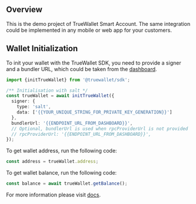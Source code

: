 ## Overview

This is the demo project of TrueWallet Smart Account. The same integration could be implemented in any mobile or web app for your customers.

## Wallet Initialization

To init your wallet with the TrueWallet SDK, you need to provide a signer and a bundler URL, which could be taken from the <a href="https://dashboard.true-wallet.io/" target="_blank">dashboard</a>.

```typescript
import {initTrueWallet} from '@truewallet/sdk';

/** Initialisation with salt */
const trueWallet = await initTrueWallet({
  signer: {
    type: 'salt',
    data: ['{{YOUR_UNIQUE_STRING_FOR_PRIVATE_KEY_GENERATION}}']
  },
  bundlerUrl: '{{ENDPOINT_URL_FROM_DASHBOARD}}',
  // Optional, bundlerUrl is used when rpcProviderUrl is not provided
  // rpcProviderUrl: '{{ENDPOINT_URL_FROM_DASHBOARD}}',
});
```

To get wallet address, run the following code:

```typescript
const address = trueWallet.address;
```

To get wallet balance, run the following code:

```typescript
const balance = await trueWallet.getBalance();
```

For more information please visit <a href="https://docs.true-wallet.io/" target="_blank">docs</a>.
